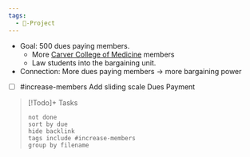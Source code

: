 ```yaml
---
tags:
  - 🚧-Project
---
```

- Goal: 500 dues paying members.
	- More [Carver College of Medicine](./Carver%20College%20of%20Medicine.md) members
	- Law students into the bargaining unit. 
- Connection: More dues paying members -> more bargaining power
- [ ] #increase-members Add sliding scale Dues Payment


> [!Todo]+ Tasks
>   ```tasks 
>   not done 
>   sort by due
>   hide backlink
>   tags include #increase-members   
>   group by filename
>   ```
